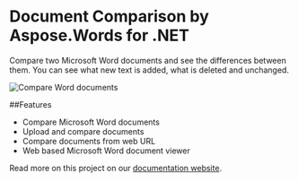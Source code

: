 # Document Comparison by Aspose.Words for .NET
Compare two Microsoft Word documents and see the differences between them. You can see what new text is added, what is deleted and unchanged.

![Compare Word documents](http://www.aspose.com/blogs/wp-content/uploads/2015/03/Blog-Post.jpg)

##Features

 - Compare Microsoft Word documents
 - Upload and compare documents
 - Compare documents from web URL
 - Web based Microsoft Word document viewer

Read more on this project on our [documentation website](www.aspose.com/docs/display/wordsnet/1.1.1.+Introduction).
